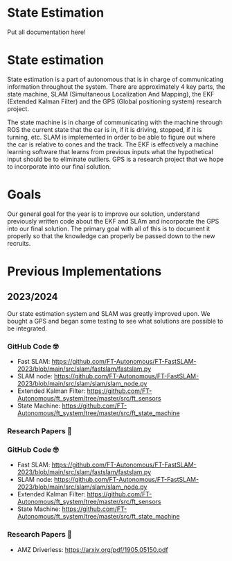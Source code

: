 # State Estimation

Put all documentation here!

# State estimation

State estimation is a part of autonomous that is in charge of communicating information throughout the system. There are approximately 4 key parts, the state machine, SLAM (Simultaneous Localization And Mapping), the EKF (Extended Kalman Filter) and the GPS (Global positioning system) research project. 

The state machine is in charge of communicating with the machine through ROS the current state that the car is in, if it is driving, stopped, if it is turning, etc. SLAM is implemented in order to be able to figure out where the car is relative to cones and the track. The EKF is effectively a machine learning software that learns from previous inputs what the hypothetical input should be to eliminate outliers. GPS is a research project that we hope to incorporate into our final solution. 

# Goals

Our general goal for the year is to improve our solution, understand previously written code about the EKF and SLAm and incorporate the GPS into our final solution. The primary goal with all of this is to document it properly so that the knowledge can properly be passed down to the new recruits. 

# Previous Implementations

## 2023/2024

Our state estimation system and SLAM was greatly improved upon. We bought a GPS and began some testing to see what solutions are possible to be integrated. 

### GitHub Code 🤓

* Fast SLAM: <https://github.com/FT-Autonomous/FT-FastSLAM-2023/blob/main/src/slam/fastslam/fastslam.py>
* SLAM node: <https://github.com/FT-Autonomous/FT-FastSLAM-2023/blob/main/src/slam/slam/slam_node.py>
* Extended Kalman Filter: <https://github.com/FT-Autonomous/ft_system/tree/master/src/ft_sensors>
* State Machine: <https://github.com/FT-Autonomous/ft_system/tree/master/src/ft_state_machine>

### Research Papers 📜 

### GitHub Code 🤓

* Fast SLAM: <https://github.com/FT-Autonomous/FT-FastSLAM-2023/blob/main/src/slam/fastslam/fastslam.py>
* SLAM node: <https://github.com/FT-Autonomous/FT-FastSLAM-2023/blob/main/src/slam/slam/slam_node.py>
* Extended Kalman Filter: <https://github.com/FT-Autonomous/ft_system/tree/master/src/ft_sensors>
* State Machine: <https://github.com/FT-Autonomous/ft_system/tree/master/src/ft_state_machine>

### Research Papers 📜 

* AMZ Driverless: <https://arxiv.org/pdf/1905.05150.pdf>